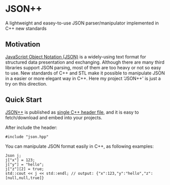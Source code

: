 # JSON++

A lightweight and easey-to-use JSON parser/manipulator implemented in C++ new standards

## Motivation

[JavaScript Object Notation (JSON)][json] is a widely-using text format for structured data presentation and exchanging. Although there are many third libraries support JSON parsing, most of them are too heavy or not so easy to use. New standards of C++ and STL make it possible to manipulate JSON in a easier or more elegant way in C++. Here my project 'JSON++' is just a try on this direction.

[json]: https://en.wikipedia.org/wiki/JSON

## Quick Start

[JSON++][json++] is published as [single C++ header file][source], and it is easy to fetch/download and embed into your projects.

[json++]: https://github.com/yanlinlin82/jsonxx
[source]: https://raw.githubusercontent.com/yanlinlin82/jsonxx/master/json.hpp

After include the header:

```{c++}
#include "json.hpp"
```

You can manipulate JSON format easily in C++, as following examples:

```{c++}
Json j;
j["x"] = 123;
j["y"] = "hello";
j["z"][2] = true;
std::cout << j << std::endl; // output: {"x":123,"y":"hello","z":[null,null,true]}
```
